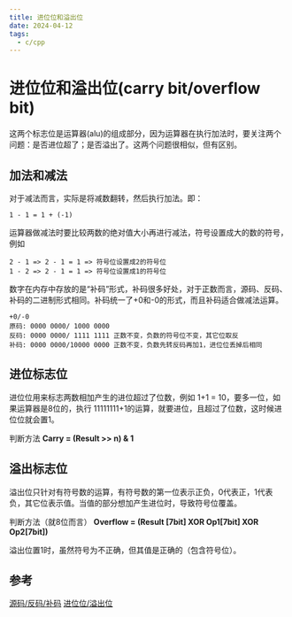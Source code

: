 ```yaml
---
title: 进位位和溢出位
date: 2024-04-12
tags:
  - c/cpp
---
```

# 进位位和溢出位(carry bit/overflow bit)
这两个标志位是运算器(alu)的组成部分，因为运算器在执行加法时，要关注两个问题：是否进位超了；是否溢出了。这两个问题很相似，但有区别。

## 加法和减法
对于减法而言，实际是将减数翻转，然后执行加法。即：
```
1 - 1 = 1 + (-1)
```

运算器做减法时要比较两数的绝对值大小再进行减法，符号设置成大的数的符号，例如
```
2 - 1 => 2 - 1 = 1 => 符号位设置成2的符号位
1 - 2 => 2 - 1 = 1 => 符号位设置成1的符号位
```

数字在内存中存放的是“补码”形式，补码很多好处，对于正数而言，源码、反码、补码的二进制形式相同。补码统一了+0和-0的形式，而且补码适合做减法运算。
```
+0/-0
原码: 0000 0000/ 1000 0000
反码: 0000 0000/ 1111 1111 正数不变，负数的符号位不变，其它位取反
补码: 0000 0000/10000 0000 正数不变，负数先转反码再加1，进位位丢掉后相同
```

## 进位标志位
进位位用来标志两数相加产生的进位超过了位数，例如 1+1 = 10，要多一位，如果运算器是8位的，执行 11111111+1的运算，就要进位，且超过了位数，这时候进位位就会置1。

判断方法 **Carry = (Result >> n) & 1**

## 溢出标志位
溢出位只针对有符号数的运算，有符号数的第一位表示正负，0代表正，1代表负，其它位表示值。当值的部分想加产生进位时，导致符号位覆盖。

判断方法（就8位而言） **Overflow = (Result [7bit] XOR Op1[7bit] XOR Op2[7bit])**

溢出位置1时，虽然符号为不正确，但其值是正确的（包含符号位）。
## 参考
[源码/反码/补码](https://blog.csdn.net/weixin_44718794/article/details/106252940)
[进位位/溢出位](https://www.circuitsgallery.com/carry-bit-vs-overflow-bit/?utm_source=pocket_saves)